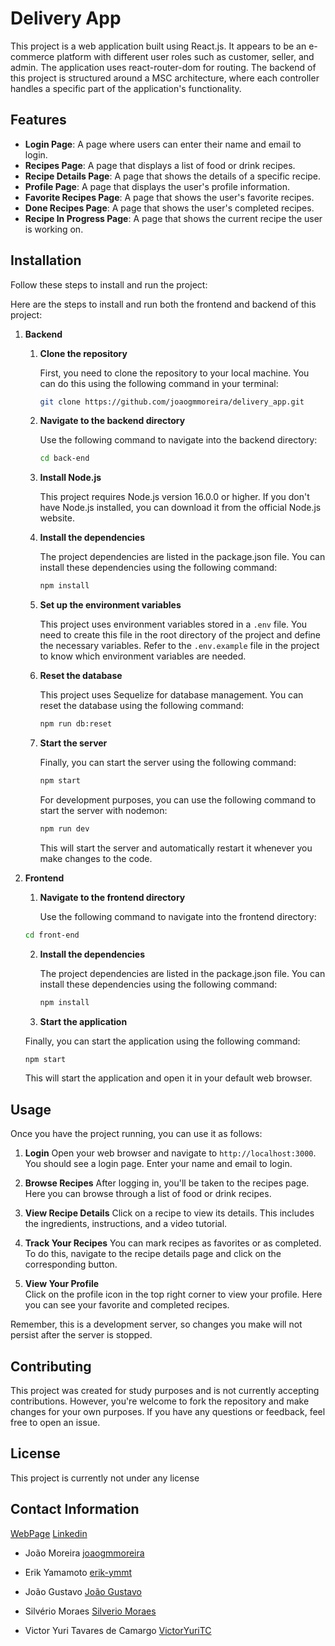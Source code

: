 # Delivery App

This project is a web application built using React.js. It appears to be an e-commerce platform with different user roles such as customer, seller, and admin. The application uses react-router-dom for routing.
The backend of this project is structured around a MSC architecture, where each controller handles a specific part of the application's functionality.

## Features

- **Login Page**: A page where users can enter their name and email to login.
- **Recipes Page**: A page that displays a list of food or drink recipes.
- **Recipe Details Page**: A page that shows the details of a specific recipe.
- **Profile Page**: A page that displays the user's profile information.
- **Favorite Recipes Page**: A page that shows the user's favorite recipes.
- **Done Recipes Page**: A page that shows the user's completed recipes.
- **Recipe In Progress Page**: A page that shows the current recipe the user is working on.

## Installation

Follow these steps to install and run the project:

Here are the steps to install and run both the frontend and backend of this project:

1. **Backend**

   1. **Clone the repository**

      First, you need to clone the repository to your local machine. You can do this using the following command in your terminal:

      ```bash
      git clone https://github.com/joaogmmoreira/delivery_app.git
      ```

   2. **Navigate to the backend directory**

      Use the following command to navigate into the backend directory:

      ```bash
      cd back-end
      ```

   3. **Install Node.js**

      This project requires Node.js version 16.0.0 or higher. If you don't have Node.js installed, you can download it from the official Node.js website.

   4. **Install the dependencies**

      The project dependencies are listed in the package.json file. You can install these dependencies using the following command:

      ```bash
      npm install
      ```

   5. **Set up the environment variables**

      This project uses environment variables stored in a `.env` file. You need to create this file in the root directory of the project and define the necessary variables. Refer to the `.env.example` file in the project to know which environment variables are needed.

   6. **Reset the database**

      This project uses Sequelize for database management. You can reset the database using the following command:

      ```bash
      npm run db:reset
      ```

   7. **Start the server**

      Finally, you can start the server using the following command:

      ```bash
      npm start
      ```

      For development purposes, you can use the following command to start the server with nodemon:

      ```bash
      npm run dev
      ```

      This will start the server and automatically restart it whenever you make changes to the code.

2. **Frontend**

   1. **Navigate to the frontend directory**

      Use the following command to navigate into the frontend directory:

   ```bash
   cd front-end
   ```

   2. **Install the dependencies**

      The project dependencies are listed in the package.json file. You can install these dependencies using the following command:

      ```bash
      npm install
      ```

   3. **Start the application**

   Finally, you can start the application using the following command:

   ```bash
   npm start
   ```

   This will start the application and open it in your default web browser.

## Usage

Once you have the project running, you can use it as follows:

1. **Login**
   Open your web browser and navigate to `http://localhost:3000`. You should see a login page. Enter your name and email to login.

2. **Browse Recipes**
   After logging in, you'll be taken to the recipes page. Here you can browse through a list of food or drink recipes.

3. **View Recipe Details**
   Click on a recipe to view its details. This includes the ingredients, instructions, and a video tutorial.

4. **Track Your Recipes**
   You can mark recipes as favorites or as completed. To do this, navigate to the recipe details page and click on the corresponding button.

5. **View Your Profile**  
   Click on the profile icon in the top right corner to view your profile. Here you can see your favorite and completed recipes.

Remember, this is a development server, so changes you make will not persist after the server is stopped.

## Contributing

This project was created for study purposes and is not currently accepting contributions. However, you're welcome to fork the repository and make changes for your own purposes. If you have any questions or feedback, feel free to open an issue.

## License

This project is currently not under any license

## Contact Information

[WebPage](https://www.joaomoreira.net/)
[Linkedin](https://www.linkedin.com/in/joao-moreira-dev/)

- João Moreira
  [joaogmmoreira](https://github.com/joaogmmoreira)

- Erik Yamamoto
  [erik-ymmt](https://github.com/erik-ymmt)

- João Gustavo
  [João Gustavo](https://github.com/Joaogustavo789)

- Silvério Moraes
  [Silverio Moraes](https://github.com/SilverioMoraes)

- Victor Yuri Tavares de Camargo
  [VictorYuriTC](https://github.com/VictorYuriTC)
